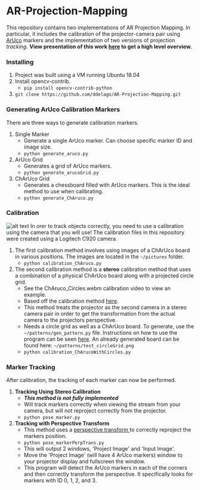 # AR-Projection-Mapping
This repository contains two implementations of AR Projection Mapping. In particular, it includes the calibration of the projector-camera pair using [ArUco](https://docs.opencv.org/3.1.0/d9/d6d/tutorial_table_of_content_aruco.html) markers and the implementation of two versions of projection *tracking*. **View presentation of this work [here](https://docs.google.com/presentation/d/1bUq5LVSlZjvOn33RQa834XeI6kKK9QSm9t-LNzdupIU/edit?usp=sharing) to get a high level overview.**

### Installing
1. Project was built using a VM running Ubuntu 18.04
2. Install opencv-contrib.
    - `pip install opencv-contrib-python`
2. `git clone https://github.com/ddelago/AR-Projection-Mapping.git`

### Generating ArUco Calibration Markers
There are three ways to generate calibration markers. 
1. Single Marker
    - Generate a single ArUco marker. Can choose specific marker ID and image size.
    - `python generate_aruco.py`
2. ArUco Grid
    - Generates a grid of ArUco markers. 
    - `python generate_arucoGrid.py`
3. ChArUco Grid
    - Generates a chessboard filled with ArUco markers. This is the ideal method to use when calibrating.
    - `python generate_ChAruco.py`  

### Calibration
![alt text](https://drive.google.com/open?id=1UUbAv3X4-JRrQqi-3Cy_yhGJXO7hVPr8)
In orer to track objects correctly, you need to use a calibration using the camera that you will use! The calibration files in this repository were created using a Logitech C920 camera.
1. The first calibration method involves using images of a ChArUco board in various positions. The images are located in the `~/pictures` folder.
    - `python calibration_ChAruco.py`
2. The second calibration method is a **stereo** calibration method that uses a combination of a physical ChArUco board along with a projected circle grid. 
    - See the ChAruco_Circles.webm calibration video to view an example.
    - Based off the calibration method [here](https://www.morethantechnical.com/2017/11/17/projector-camera-calibration-the-easy-way/).
    - This method treats the projector as the second camera in a stereo camera pair in order to get the transformation from the actual camera to the projectors perspective.
    - Needs a circle grid as well as a ChArUco board. To generate, use the `~/patterns/gen_pattern.py` file. Instructions on how to use the program can be seen [here](https://docs.opencv.org/master/da/d0d/tutorial_camera_calibration_pattern.html). An already generated board can be found here: `~/patterns/test_circleGrid.png`
    - `python calibration_ChArucoWithCircles.py`

### Marker Tracking
After calibration, the tracking of each marker can now be performed.
1. **Tracking Using Stereo Calibration**
    - **_This method is not fully implemented_**
    - Will track markers correctly when viewing the stream from your camera, but will not reproject correctly from the projector.
    - `python pose_marker.py`
2. **Tracking with Perspective Transform**
    - This method uses a [perspective transform ](https://www.pyimagesearch.com/2014/08/25/4-point-opencv-getperspective-transform-example/) to correctly reproject the markers position.
    - `python pose_markerPerpTrans.py`
    - This will output 2 windows, 'Project Image' and 'Input Image'. 
    - Move the 'Project Image' (will have 4 ArUco markers) window to your projector display and fullscreen the window. 
    - This program will detect the ArUco markers in each of the corners and then correctly transform the perspective. It specifically looks for markers with ID 0, 1, 2, and 3. 
